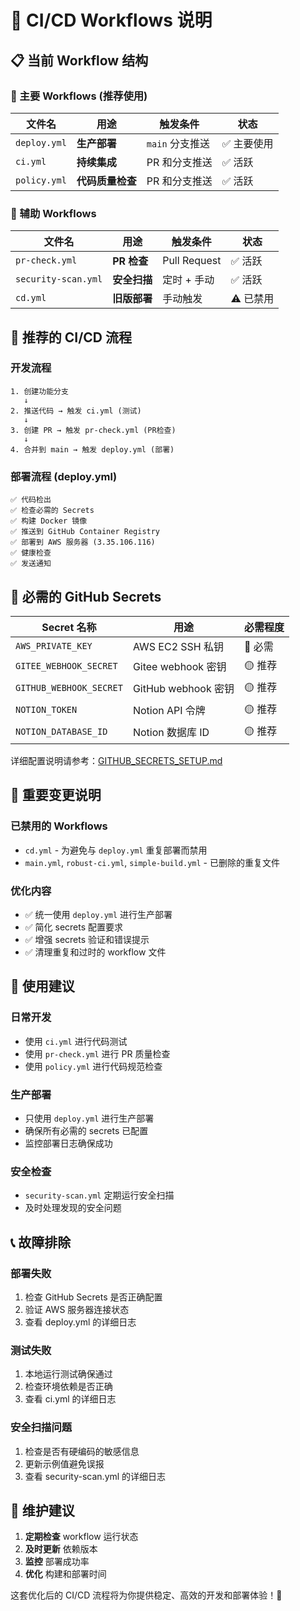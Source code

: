 # 🚀 CI/CD Workflows 说明

## 📋 当前 Workflow 结构

### **🎯 主要 Workflows (推荐使用)**

| 文件名 | 用途 | 触发条件 | 状态 |
|--------|------|----------|------|
| `deploy.yml` | **生产部署** | `main` 分支推送 | ✅ 主要使用 |
| `ci.yml` | **持续集成** | PR 和分支推送 | ✅ 活跃 |
| `policy.yml` | **代码质量检查** | PR 和分支推送 | ✅ 活跃 |

### **🔧 辅助 Workflows**

| 文件名 | 用途 | 触发条件 | 状态 |
|--------|------|----------|------|
| `pr-check.yml` | **PR 检查** | Pull Request | ✅ 活跃 |
| `security-scan.yml` | **安全扫描** | 定时 + 手动 | ✅ 活跃 |
| `cd.yml` | **旧版部署** | 手动触发 | ⚠️ 已禁用 |

## 🎯 **推荐的 CI/CD 流程**

### **开发流程**
```
1. 创建功能分支
   ↓
2. 推送代码 → 触发 ci.yml (测试)
   ↓
3. 创建 PR → 触发 pr-check.yml (PR检查)
   ↓
4. 合并到 main → 触发 deploy.yml (部署)
```

### **部署流程 (deploy.yml)**
```
✅ 代码检出
✅ 检查必需的 Secrets
✅ 构建 Docker 镜像
✅ 推送到 GitHub Container Registry
✅ 部署到 AWS 服务器 (3.35.106.116)
✅ 健康检查
✅ 发送通知
```

## 🔐 **必需的 GitHub Secrets**

| Secret 名称 | 用途 | 必需程度 |
|------------|------|----------|
| `AWS_PRIVATE_KEY` | AWS EC2 SSH 私钥 | 🔴 必需 |
| `GITEE_WEBHOOK_SECRET` | Gitee webhook 密钥 | 🟡 推荐 |
| `GITHUB_WEBHOOK_SECRET` | GitHub webhook 密钥 | 🟡 推荐 |
| `NOTION_TOKEN` | Notion API 令牌 | 🟡 推荐 |
| `NOTION_DATABASE_ID` | Notion 数据库 ID | 🟡 推荐 |

详细配置说明请参考：[GITHUB_SECRETS_SETUP.md](../../GITHUB_SECRETS_SETUP.md)

## 🚨 **重要变更说明**

### **已禁用的 Workflows**
- `cd.yml` - 为避免与 `deploy.yml` 重复部署而禁用
- `main.yml`, `robust-ci.yml`, `simple-build.yml` - 已删除的重复文件

### **优化内容**
- ✅ 统一使用 `deploy.yml` 进行生产部署
- ✅ 简化 secrets 配置要求
- ✅ 增强 secrets 验证和错误提示
- ✅ 清理重复和过时的 workflow 文件

## 🎯 **使用建议**

### **日常开发**
- 使用 `ci.yml` 进行代码测试
- 使用 `pr-check.yml` 进行 PR 质量检查
- 使用 `policy.yml` 进行代码规范检查

### **生产部署**
- 只使用 `deploy.yml` 进行生产部署
- 确保所有必需的 secrets 已配置
- 监控部署日志确保成功

### **安全检查**
- `security-scan.yml` 定期运行安全扫描
- 及时处理发现的安全问题

## 📞 **故障排除**

### **部署失败**
1. 检查 GitHub Secrets 是否正确配置
2. 验证 AWS 服务器连接状态
3. 查看 deploy.yml 的详细日志

### **测试失败**
1. 本地运行测试确保通过
2. 检查环境依赖是否正确
3. 查看 ci.yml 的详细日志

### **安全扫描问题**
1. 检查是否有硬编码的敏感信息
2. 更新示例值避免误报
3. 查看 security-scan.yml 的详细日志

## 🔄 **维护建议**

1. **定期检查** workflow 运行状态
2. **及时更新** 依赖版本
3. **监控** 部署成功率
4. **优化** 构建和部署时间

这套优化后的 CI/CD 流程将为你提供稳定、高效的开发和部署体验！🚀

